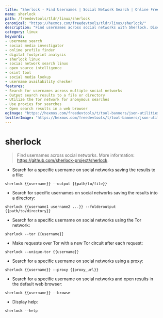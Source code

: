 ```yaml
---
title: "Sherlock - Find Usernames | Social Network Search | Online Free DevTools by Hexmos"
name: sherlock
path: /freedevtools/tldr/linux/sherlock
canonical: "https://hexmos.com/freedevtools/tldr/linux/sherlock/"
description: "Find usernames across social networks with Sherlock. Discover online profiles, track social media presence, and investigate digital footprints. Free online tool, no registration required."
category: linux
keywords:
- username search
- social media investigator
- online profile finder
- digital footprint analysis
- sherlock linux
- social network search linux
- open source intelligence
- osint tool
- social media lookup
- username availability checker
features:
- Search for usernames across multiple social networks
- Output search results to a file or directory
- Utilize the Tor network for anonymous searches
- Use proxies for searches
- Open search results in a web browser
ogImage: "https://hexmos.com/freedevtools/t/tool-banners/json-utilities-banner.png"
twitterImage: "https://hexmos.com/freedevtools/t/tool-banners/json-utilities-banner.png"
---
```


# sherlock

> Find usernames across social networks.
> More information: <https://github.com/sherlock-project/sherlock>.

- Search for a specific username on social networks saving the results to a file:

`sherlock {{username}} --output {{path/to/file}}`

- Search for specific usernames on social networks saving the results into a directory:

`sherlock {{username1 username2 ...}} --folderoutput {{path/to/directory}}`

- Search for a specific username on social networks using the Tor network:

`sherlock --tor {{username}}`

- Make requests over Tor with a new Tor circuit after each request:

`sherlock --unique-tor {{username}}`

- Search for a specific username on social networks using a proxy:

`sherlock {{username}} --proxy {{proxy_url}}`

- Search for a specific username on social networks and open results in the default web browser:

`sherlock {{username}} --browse`

- Display help:

`sherlock --help`
